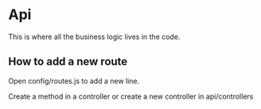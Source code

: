 # Api

This is where all the business logic lives in the code.

## How to add a new route

Open config/routes.js to add a new line.

Create a method in a controller or create a new controller in api/controllers